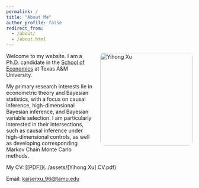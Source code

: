 ```yaml
---
permalink: /
title: "About Me"
author_profile: false
redirect_from: 
  - /about/
  - /about.html
---
```

<style>
/* 精确控制内容整体靠左 */
.page {
  margin-left: 0 !important;
  padding-left: 2rem;
  max-width: 900px;
}
</style>

<div style="float: right; margin-left: 20px; margin-bottom: 10px;">
  <img src="/images/hp_yihong.png" alt="Yihong Xu" width="250px" style="border-radius: 10px;">
</div>

Welcome to my website. I am a Ph.D. candidate in the [School of Economics](https://artsci.tamu.edu/economics/index.html) at Texas A&M University.

My primary research interests lie in econometric theory and Bayesian statistics, with a focus on causal inference, high-dimensional Bayesian inference, and Bayesian variable selection. I am particularly interested in their intersections, such as causal inference under high-dimensional controls, as well as developing corresponding Markov Chain Monte Carlo methods.

My CV: [[PDF]](../assets/[Yihong Xu] CV.pdf)

Email: [kaiserxu_96@tamu.edu](mailto:kaiserxu_96@tamu.edu)
